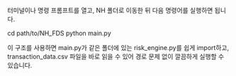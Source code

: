 터미널이나 명령 프롬프트를 열고, NH 폴더로 이동한 뒤 다음 명령어를 실행하면 됩니다.


cd path/to/NH_FDS
python main.py

이 구조를 사용하면 main.py가 같은 폴더에 있는 risk_engine.py를 쉽게 import하고, transaction_data.csv 파일을 바로 읽을 수 있어 경로 문제 없이 깔끔하게 실행할 수 있습니다.